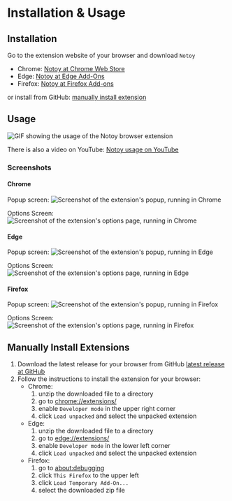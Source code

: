 # Installation & Usage

## Installation

Go to the extension website of your browser and download `Notoy`

- Chrome: [Notoy at Chrome Web Store](https://chrome.google.com/webstore/detail/notoy/ejmcdafpeijhmmmfebmdpcmgaaoaminc)
- Edge: [Notoy at Edge Add-Ons](https://microsoftedge.microsoft.com/addons/detail/notoy/nnocnobndadkcpggkegckgcnehmnohbl)
- Firefox: [Notoy at Firefox Add-ons](https://addons.mozilla.org/addon/roland-csaszar)

or install from GitHub: [manually install extension](#manually-install-extensions)

## Usage

![GIF showing the usage of the Notoy browser extension](./images/video_en_mdn.gif)

There is also a video on YouTube: [Notoy usage on YouTube](https://www.youtube.com/watch?v=8UxsE7TW_Tc)

### Screenshots

#### Chrome

Popup screen:
![Screenshot of the extension's popup, running in Chrome](./images/chrome_en.png)

Options Screen:
![Screenshot of the extension's options page, running in Chrome](./images/chrome_options_en.png)

#### Edge

Popup screen:
![Screenshot of the extension's popup, running in Edge](./images/edge_en.png)

Options Screen:
![Screenshot of the extension's options page, running in Edge](./images/edge_options_en.png)

#### Firefox

Popup screen:
![Screenshot of the extension's popup, running in Firefox](./images/firefox_en.png)

Options Screen:
![Screenshot of the extension's options page, running in Firefox](./images/firefox_options_en.png)

## Manually Install Extensions

1. Download the latest release for your browser from GitHub [latest release at GitHub](https://github.com/Release-Candidate/Notoy-BrowserExtensions/releases/latest)
2. Follow the instructions to install the extension for your browser:
    - Chrome:
        1. unzip the downloaded file to a directory
        2. go to [chrome://extensions/](chrome://extensions/)
        3. enable `Developer mode` in the upper right corner
        4. click `Load unpacked` and select the unpacked extension
    - Edge:
        1. unzip the downloaded file to a directory
        2. go to [edge://extensions/](edge://extensions/)
        3. enable `Developer mode` in the lower left corner
        4. click `Load unpacked` and select the unpacked extension
    - Firefox:
        1. go to [about:debugging](about:debugging)
        2. click `This Firefox` to the upper left
        3. click `Load Temporary Add-On...`
        4. select the downloaded zip file
